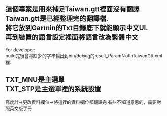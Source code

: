 這個專案是用來補足Taiwan.gtt裡面沒有翻譯  
Taiwan.gtt是已經整理完的翻譯檔.   
將它放到Garmin的Txt目錄底下就能顯示中文UI.  
再到裝置的語言設定裡面將語言改為繁體中文  
-----
For developer:  
build完後會將缺少的字串輸出到bin/debug的result_ParamNotInTaiwanGtt.xml裡.  
  

TXT_MNU是主選單  
TXT_STP是主選單裡的系統設置  
---------

高度計->更改資料欄位->將這裡的資料欄位都翻譯完
有些不知道意思的，需要對照英文版手冊
